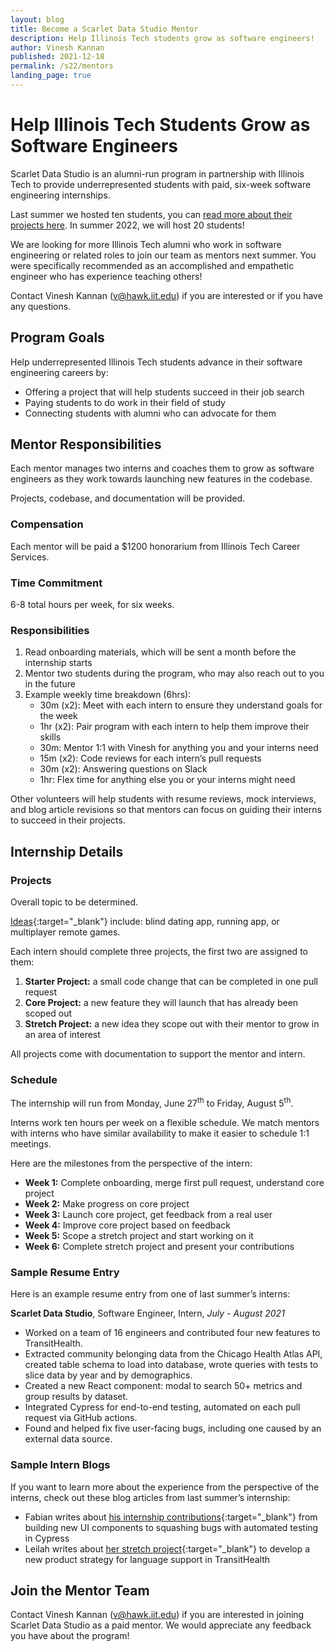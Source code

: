```yaml
---
layout: blog
title: Become a Scarlet Data Studio Mentor
description: Help Illinois Tech students grow as software engineers!
author: Vinesh Kannan
published: 2021-12-18
permalink: /s22/mentors
landing_page: true
---
```


# Help Illinois Tech Students Grow as Software Engineers

Scarlet Data Studio is an alumni-run program in partnership with Illinois Tech to provide underrepresented students with paid, six-week software engineering internships.

Last summer we hosted ten students, you can [read more about their projects here](../blog/s21-projects). In summer 2022, we will host 20 students!

We are looking for more Illinois Tech alumni who work in software engineering or related roles to join our team as mentors next summer. You were specifically recommended as an accomplished and empathetic engineer who has experience teaching others!

Contact Vinesh Kannan (v@hawk.iit.edu) if you are interested or if you have any questions.

## Program Goals

Help underrepresented Illinois Tech students advance in their software engineering careers by:

- Offering a project that will help students succeed in their job search
- Paying students to do work in their field of study
- Connecting students with alumni who can advocate for them

## Mentor Responsibilities

Each mentor manages two interns and coaches them to grow as software engineers as they work towards launching new features in the codebase.

Projects, codebase, and documentation will be provided. 

### Compensation

Each mentor will be paid a $1200 honorarium from Illinois Tech Career Services.

### Time Commitment

6-8 total hours per week, for six weeks.

### Responsibilities

1. Read onboarding materials, which will be sent a month before the internship starts
2. Mentor two students during the program, who may also reach out to you in the future
3. Example weekly time breakdown (6hrs):
    - 30m (x2): Meet with each intern to ensure they understand goals for the week
    - 1hr (x2): Pair program with each intern to help them improve their skills
    - 30m: Mentor 1:1 with Vinesh for anything you and your interns need
    - 15m (x2): Code reviews for each intern’s pull requests
    - 30m (x2): Answering questions on Slack
    - 1hr: Flex time for anything else you or your interns might need

Other volunteers will help students with resume reviews, mock interviews, and blog article revisions so that mentors can focus on guiding their interns to succeed in their projects.

## Internship Details

### Projects

Overall topic to be determined.

[Ideas](https://docs.google.com/document/d/1hV3nijTq-51E2rWCiGonkvnpzQd8X5LxJiCTeHGMYrs){:target="_blank"} include: blind dating app, running app, or multiplayer remote games.

Each intern should complete three projects, the first two are assigned to them:

1. **Starter Project:** a small code change that can be completed in one pull request
2. **Core Project:** a new feature they will launch that has already been scoped out
3. **Stretch Project:** a new idea they scope out with their mentor to grow in an area of interest

All projects come with documentation to support the mentor and intern.

### Schedule

The internship will run from Monday, June 27<sup>th</sup> to Friday, August 5<sup>th</sup>.

Interns work ten hours per week on a flexible schedule. We match mentors with interns who have similar availability to make it easier to schedule 1:1 meetings.

Here are the milestones from the perspective of the intern:

- **Week 1:** Complete onboarding, merge first pull request, understand core project
- **Week 2:** Make progress on core project
- **Week 3:** Launch core project, get feedback from a real user
- **Week 4:** Improve core project based on feedback
- **Week 5:** Scope a stretch project and start working on it
- **Week 6:** Complete stretch project and present your contributions

### Sample Resume Entry

Here is an example resume entry from one of last summer’s interns:

**Scarlet Data Studio**, Software Engineer, Intern, _July - August 2021_

- Worked on a team of 16 engineers and contributed four new features to TransitHealth.
- Extracted community belonging data from the Chicago Health Atlas API, created table schema to load into database, wrote queries with tests to slice data by year and by demographics.
- Created a new React component: modal to search 50+ metrics and group results by dataset.
- Integrated Cypress for end-to-end testing, automated on each pull request via GitHub actions.
- Found and helped fix five user-facing bugs, including one caused by an external data source.

### Sample Intern Blogs

If you want to learn more about the experience from the perspective of the interns, check out these blog articles from last summer’s internship:

- Fabian writes about [his internship contributions](https://fabrego524.github.io/PersonalWebsite/Blog/index.html){:target="_blank"} from building new UI components to squashing bugs with automated testing in Cypress
- Leilah writes about [her stretch project](https://alkatoutl.github.io/blog/stretchproject){:target="_blank"} to develop a new product strategy for language support in TransitHealth

## Join the Mentor Team

Contact Vinesh Kannan (v@hawk.iit.edu) if you are interested in joining Scarlet Data Studio as a paid mentor. We would appreciate any feedback you have about the program!
